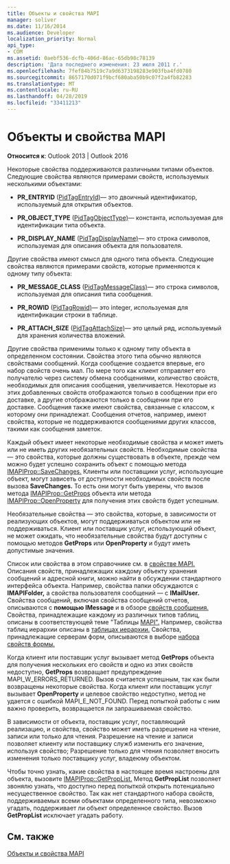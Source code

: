 ```yaml
---
title: Объекты и свойства MAPI
manager: soliver
ms.date: 11/16/2014
ms.audience: Developer
localization_priority: Normal
api_type:
- COM
ms.assetid: 0aebf536-dcfb-406d-86ac-65db98c78139
description: 'Дата последнего изменения: 23 июля 2011 г.'
ms.openlocfilehash: 7fef84b7519c7a9d6373198283e903fba4fd0780
ms.sourcegitcommit: 8657170d071f9bcf680aba50b9c07f2a4fb82283
ms.translationtype: MT
ms.contentlocale: ru-RU
ms.lasthandoff: 04/28/2019
ms.locfileid: "33411213"
---
```

# <a name="mapi-objects-and-properties"></a>Объекты и свойства MAPI

  
  
**Относится к**: Outlook 2013 | Outlook 2016 
  
Некоторые свойства поддерживаются различными типами объектов. Следующие свойства являются примерами свойств, используемых несколькими объектами:
  
- **PR_ENTRYID** ([PidTagEntryId)](pidtagentryid-canonical-property.md)— это двоичный идентификатор, используемый для открытия объектов.
    
- **PR_OBJECT_TYPE** ([PidTagObjectType)](pidtagobjecttype-canonical-property.md)— константа, используемая для идентификации типа объекта.
    
- **PR_DISPLAY_NAME** ([PidTagDisplayName)](pidtagdisplayname-canonical-property.md)— это строка символов, используемая для описания объекта для пользователя.
    
Другие свойства имеют смысл для одного типа объекта. Следующие свойства являются примерами свойств, которые применяются к одному типу объекта:
  
- **PR_MESSAGE_CLASS** ([PidTagMessageClass)](pidtagmessageclass-canonical-property.md)— это строка символов, используемая для описания типа сообщения.
    
- **PR_ROWID** ([PidTagRowid)](pidtagrowid-canonical-property.md)— это integer, используемая для идентификации строки в таблице.
    
- **PR_ATTACH_SIZE** ([PidTagAttachSize)](pidtagattachsize-canonical-property.md)— это целый ряд, используемый для хранения количества вложений.
    
Другие свойства применимы только к одному типу объекта в определенном состоянии. Свойства этого типа обычно являются свойствами сообщений. Когда сообщение создается впервые, его набор свойств очень мал. По мере того как клиент отправляет его получателю через систему обмена сообщениями, количество свойств, необходимых для описания сообщения, увеличивается. Некоторые из этих добавленных свойств отображаются только в сообщении при его доставке, а другие отображаются только в сообщении при его доставке. Сообщения также имеют свойства, связанные с классом, к которому они принадлежат. Сообщения отчетов, например, имеют свойства, которые не поддерживаются сообщениями других классов, такими как сообщения заметок. 
  
Каждый объект имеет некоторые необходимые свойства и может иметь или не иметь других необязательных свойств. Необходимые свойства — это свойства, которые должны существовать в объекте, прежде чем можно будет успешно сохранить объект с помощью метода [IMAPIProp::SaveChanges.](imapiprop-savechanges.md) Клиенты или поставщики услуг, использующие объект, могут зависеть от доступности необходимых свойств после вызова **SaveChanges.** То есть они могут быть уверены, что вызов метода [IMAPIProp::GetProps](imapiprop-getprops.md) объекта или метода [IMAPIProp::OpenProperty](imapiprop-openproperty.md) для получения этих свойств будет успешным. 
  
Необязательные свойства — это свойства, которые, в зависимости от реализующих объектов, могут поддерживаться объектом или не поддерживаться. Клиент или поставщик услуг, использующий объект, не может ожидать, что необязательные свойства будут доступны с помощью методов **GetProps** или **OpenProperty** и будут иметь допустимые значения. 
  
Список или свойства в этом справочнике см. в [свойстве MAPI.](mapi-properties.md) Описания свойств, принадлежащих каждому объекту хранения сообщений и адресной книги, можно найти в обсуждении стандартного интерфейса объекта. Например, свойства папки обсуждаются с **IMAPIFolder,** а свойства пользователя сообщений — с **IMailUser.** Свойства сообщений, включая свойства сообщений отчетов, описываются с **помощью IMessage** и в обзоре [свойств сообщения.](message-properties-overview.md) Свойства, принадлежащие каждому из различных типов таблиц, описаны в соответствующей теме "Таблицы [MAPI".](mapi-tables.md) Например, свойства таблиц иерархии описаны в [таблицах иерархии.](hierarchy-tables.md) Свойства, принадлежащие серверам форм, описываются в выборе [набора свойств формы.](choosing-a-form-s-property-set.md)
  
Когда клиент или поставщик услуг вызывает метод **GetProps** объекта для получения нескольких его свойств и одно из этих свойств недоступно, **GetProps** возвращает предупреждение MAPI_W_ERRORS_RETURNED. Вызов считается успешным, так как были возвращены некоторые свойства. Когда клиент или поставщик услуг вызывает **OpenProperty** и целевое свойство недоступно, метод не удается с ошибкой MAPI_E_NOT_FOUND. Перед попыткой работы с ним важно проверить, возвращается ли запрашиваемая свойство. 
  
В зависимости от объекта, поставщик услуг, поставляющий реализацию, и свойства, свойство может иметь разрешение на чтение, записи или только для чтения. Разрешение на чтение и записи позволяет клиенту или поставщику служб изменить его значение, используя свойство; Разрешение только для чтения позволяет вносить изменения только поставщику услуг, владеюму объектом. 
  
Чтобы точно узнать, какие свойства в настоящее время настроены для объекта, вызовите [IMAPIProp::GetPropList.](imapiprop-getproplist.md) Метод **GetPropList** позволяет звонялю узнать, что доступно перед попыткой открыть потенциально несущественное свойство. Так как нет стандартного набора свойств, поддерживаемых всеми объектами определенного типа, невозможно угадать, поддерживает ли объект определенное свойство. Вызов **GetPropList** исключает угадать работу. 
  
## <a name="see-also"></a>См. также



[Объекты и свойства MAPI](mapi-objects-and-properties.md)

